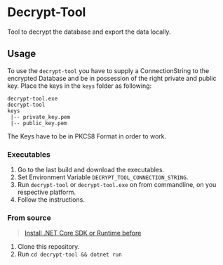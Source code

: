 # Decrypt-Tool

Tool to decrypt the database and export the data locally. 

## Usage

To use the `decrypt-tool` you have to supply a ConnectionString to the encrypted Database and be in possession of the right private and public key. Place the keys in the `keys` folder as following: 

```
decrypt-tool.exe
decrypt-tool
keys
 |-- private_key.pem
 |-- public_key.pem
```

The Keys have to be in PKCS8 Format in order to work. 

### Executables

1. Go to the last build and download the executables. 
3. Set Environment Variable `DECRYPT_TOOL_CONNECTION_STRING`.
3. Run `decrypt-tool` or `decrypt-tool.exe` on from commandline, on you respective platform.
4. Follow the instructions.

### From source

> [Install .NET Core SDK or Runtime before](https://dotnet.microsoft.com/download/dotnet/6.0)

1. Clone this repository.
2. Run `cd decrypt-tool && dotnet run` 

